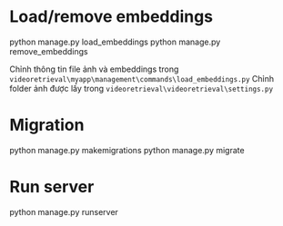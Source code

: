 # Load/remove embeddings
python manage.py load_embeddings
python manage.py remove_embeddings

Chỉnh thông tin file ảnh và embeddings trong `videoretrieval\myapp\management\commands\load_embeddings.py`
Chỉnh folder ảnh được lấy trong `videoretrieval\videoretrieval\settings.py`
<!-- chcp 1252 -->

# Migration
python manage.py makemigrations
python manage.py migrate

# Run server
python manage.py runserver
